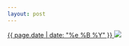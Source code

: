 ```yaml
---
layout: post
---
```


<p>
  <a href="/72">
    <time>{{ page.date | date: "%e %B %Y" }}</time>
    <img src="https://s3.amazonaws.com/life.aaronjgreenberg.com/72.jpg">
  </a>
  
</p>
